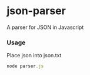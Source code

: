 # json-parser
A parser for JSON in Javascript

### Usage
Place json into json.txt
```js
node parser.js